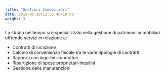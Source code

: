 ```yaml
---
title: "Gestioni Immobiliari"
date: 2019-05-18T12:33:46+10:00
weight: 3
---
```


Lo studio nel tempo si è specializzato nella gestione di patrimoni immobiliari offrendo servizi in relazione a:

* Contratti di locazione
* Calcolo di convenienza fiscale tra le varie tipologie di contratti
* Rapporti con inquilini-conduttori
* Ripartizione di spese proprietari-inquilini
* Gestione delle manutenzioni